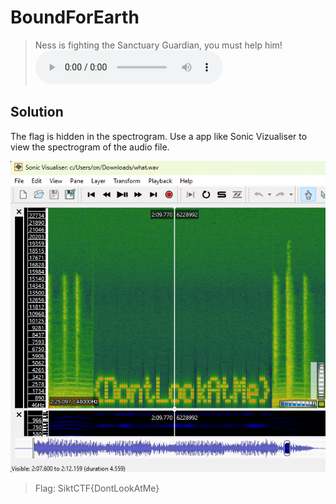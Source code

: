 # BoundForEarth

> Ness is fighting the Sanctuary Guardian, you must help him!
<audio controls src="what.wav" title="what.wav"></audio>
## Solution
The flag is hidden in the spectrogram. Use a app like Sonic Vizualiser to view the spectrogram of the audio file.

![spectro](spectrogram.png)

> Flag: SiktCTF{DontLookAtMe}
